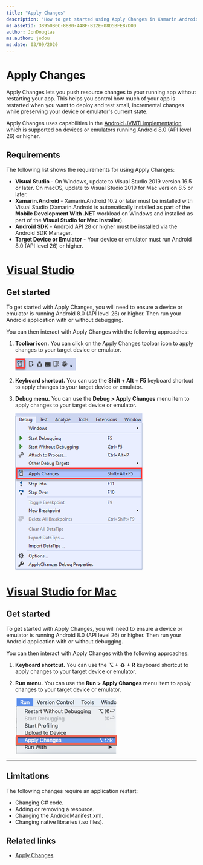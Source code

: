 ```yaml
---
title: "Apply Changes"
description: "How to get started using Apply Changes in Xamarin.Android projects."
ms.assetid: 38950B0C-8880-448F-B12E-08D5BFE87D0D
author: JonDouglas
ms.author: jodou
ms.date: 03/09/2020
---
```

# Apply Changes

Apply Changes lets you push resource changes to your running app without restarting your app. This helps you control how much of your app is restarted when you want to deploy and test small, incremental changes while preserving your device or emulator's current state.

Apply Changes uses capabilities in the [Android JVMTI implementation](https://docs.oracle.com/javase/8/docs/platform/jvmti/jvmti.html#bci) which is supported on devices or emulators running Android 8.0 (API level 26) or higher.

## Requirements

The following list shows the requirements for using Apply Changes:

- **Visual Studio** - On Windows, update to Visual Studio 2019 version 16.5 or later. On macOS, update to Visual Studio 2019 for Mac version 8.5 or later.
- **Xamarin.Android** - Xamarin.Android 10.2 or later must be installed with Visual Studio (Xamarin.Android is automatically installed as part of the **Mobile Development With .NET** workload on Windows and installed as part of the **Visual Studio for Mac Installer**).
- **Android SDK** - Android API 28 or higher must be installed via the Android SDK Manager.
- **Target Device or Emulator** - Your device or emulator must run Android 8.0 (API level 26) or higher.

# [Visual Studio](#tab/windows)

## Get started

To get started with Apply Changes, you will need to ensure a device or emulator is running Android 8.0 (API level 26) or higher. Then run your Android application with or without debugging.

You can then interact with Apply Changes with the following approaches:

1. **Toolbar icon.** You can click on the Apply Changes toolbar icon to apply changes to your target device or emulator.

    [![Apply Changes - Toolbar Icon](apply-changes-images/Apply-Changes-Toolbar.png)](apply-changes-images/Apply-Changes-Toolbar.png#lightbox)

2. **Keyboard shortcut.** You can use the **Shift + Alt + F5** keyboard shortcut to apply changes to your target device or emulator.
3. **Debug menu.** You can use the **Debug > Apply Changes** menu item to apply changes to your target device or emulator.

    [![Apply Changes - Debug Menu](apply-changes-images/Apply-Changes-Debug-Menu.png)](apply-changes-images/Apply-Changes-Debug-Menu.png#lightbox)

# [Visual Studio for Mac](#tab/macos)

## Get started

To get started with Apply Changes, you will need to ensure a device or emulator is running Android 8.0 (API level 26) or higher. Then run your Android application with or without debugging.

You can then interact with Apply Changes with the following approaches:

1. **Keyboard shortcut.** You can use the **⌥ + ⇧ + R** keyboard shortcut to apply changes to your target device or emulator.
2. **Run menu.** You can use the **Run > Apply Changes** menu item to apply changes to your target device or emulator.

    [![Apply Changes - Debug Menu](apply-changes-images/Apply-Changes-Debug-Menu-Mac.png)](apply-changes-images/Apply-Changes-Debug-Menu-Mac.png#lightbox)

-----

## Limitations

The following changes require an application restart:

- Changing C# code.
- Adding or removing a resource.
- Changing the AndroidManifest.xml.
- Changing native libraries (.so files).

## Related links

- [Apply Changes](https://developer.android.com/studio/run#apply-changes)
